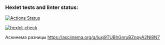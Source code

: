 ### Hexlet tests and linter status:
[![Actions Status](https://github.com/Grad566/java-project-71/actions/workflows/hexlet-check.yml/badge.svg)](https://github.com/Grad566/java-project-71/actions)

[![hexlet-check](https://github.com/Grad566/java-project-71/blob/main/app/.github/workflows/myTets.yml/badge.svg)](https://github.com/Grad566/java-project-71/blob/main/app/.github/workflows/myTets.yml)

Аскинема разницы
https://asciinema.org/a/luxj9TUBhGnruBZnpyA2Nl8N7
